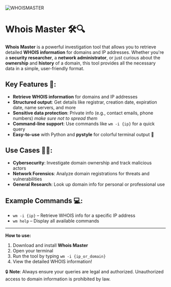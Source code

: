 ![WHOISMASTER](https://github.com/user-attachments/assets/a029daeb-d856-4fbb-9583-18ac1c5f64d4)
# Whois Master 🛠️🔍

**Whois Master** is a powerful investigation tool that allows you to retrieve detailed **WHOIS information** for domains and IP addresses. Whether you're a **security researcher**, a **network administrator**, or just curious about the **ownership** and **history** of a domain, this tool provides all the necessary data in a simple, user-friendly format.

## Key Features 🚀:
- **Retrieve WHOIS information** for domains and IP addresses
- **Structured output**: Get details like registrar, creation date, expiration date, name servers, and more
- **Sensitive data protection**: Private info (e.g., contact emails, phone numbers) *make sure not to spread them*
- **Command-line support**: Use commands like `wm -i {ip}` for a quick query
- **Easy-to-use** with Python and **pystyle** for colorful terminal output 🎨
  
## Use Cases 👨‍💻:
- **Cybersecurity**: Investigate domain ownership and track malicious actors
- **Network Forensics**: Analyze domain registrations for threats and vulnerabilities
- **General Research**: Look up domain info for personal or professional use

## Example Commands 💻:
- `wm -i {ip}` – Retrieve WHOIS info for a specific IP address
- `wm help` – Display all available commands

---

**How to use:**
1. Download and install **Whois Master**
2. Open your terminal
3. Run the tool by typing `wm -i {ip_or_domain}`
4. View the detailed WHOIS information!

🔒 **Note**: Always ensure your queries are legal and authorized. Unauthorized access to domain information is prohibited by law.


